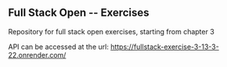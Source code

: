 ## Full Stack Open -- Exercises

Repository for full stack open exercises, starting from chapter 3

API can be accessed at the url: https://fullstack-exercise-3-13-3-22.onrender.com/
